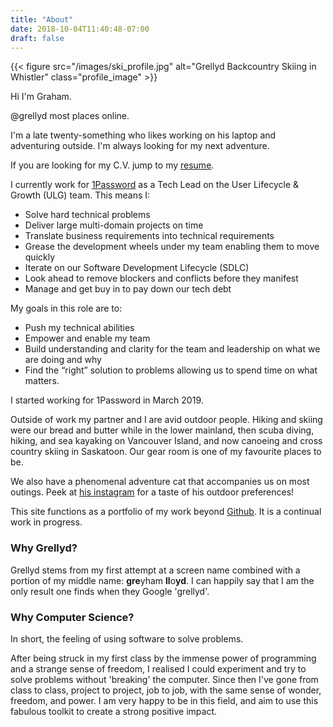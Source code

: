 ```yaml
---
title: "About"
date: 2018-10-04T11:40:48-07:00
draft: false
---
```

{{< figure src="/images/ski_profile.jpg" alt="Grellyd Backcountry Skiing in Whistler" class="profile_image" >}}

Hi I'm Graham. 

@grellyd most places online.

I'm a late twenty-something who likes working on his laptop and adventuring outside. I'm always looking for my next adventure.

If you are looking for my C.V. jump to my [resume](/resume). 

I currently work for [1Password](https://1password.com/) as a Tech Lead on the User Lifecycle & Growth (ULG) team. This means I:
 - Solve hard technical problems
 - Deliver large multi-domain projects on time
 - Translate business requirements into technical requirements
 - Grease the development wheels under my team enabling them to move quickly 
 - Iterate on our Software Development Lifecycle (SDLC)
 - Look ahead to remove blockers and conflicts before they manifest 
 - Manage and get buy in to pay down our tech debt

My goals in this role are to:
 - Push my technical abilities 
 - Empower and enable my team
 - Build understanding and clarity for the team and leadership on what we are doing and why 
 - Find the “right” solution to problems allowing us to spend time on what matters.

I started working for 1Password in March 2019.

Outside of work my partner and I are avid outdoor people. Hiking and skiing were our bread and butter while in the lower mainland, then scuba diving, hiking, and sea kayaking on Vancouver Island, and now canoeing and cross country skiing in Saskatoon. Our gear room is one of my favourite places to be.

We also have a phenomenal adventure cat that accompanies us on most outings. Peek at [his instagram](https://instagram.com/nicholascbrownie) for a taste of his outdoor preferences!

This site functions as a portfolio of my work beyond [Github](https://github.com/grellyd). It is a continual work in progress.

### Why Grellyd?

Grellyd stems from my first attempt at a screen name combined with a portion of my middle name: **gre**yham **ll**o**yd**. I can happily say that I am the only result one finds when they Google 'grellyd'.

### Why Computer Science?

In short, the feeling of using software to solve problems.

After being struck in my first class by the immense power of programming and a strange sense of freedom, I realised I could experiment and try to solve problems without 'breaking' the computer. Since then I've gone from class to class, project to project, job to job, with the same sense of wonder, freedom, and power. I am very happy to be in this field, and aim to use this fabulous toolkit to create a strong positive impact.

